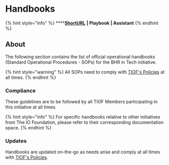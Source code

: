 # Handbooks

{% hint style="info" %}
****[**ShortURL**](https://tiof.click/BiTHB) **| Playbook | Assistant**
{% endhint %}

## About

The following section contains the list of official operational handbooks (Standard Operational Procedures - SOPs) for the BHR in Tech initiative.

{% hint style="warning" %}
All SOPs need to comply with [TIOF's Policies](https://tiof.click/TIOFPolicies) at all times.
{% endhint %}

### Compliance

These guidelines are to be followed by all TIOF Members participating in this initiative at all times.

{% hint style="info" %}
For specific handbooks relative to other initiatives from The IO Foundation, please refer to their corresponding documentation space.
{% endhint %}

### Updates

Handbooks are updated on-the-go as needs arise and comply at all times with [TIOF's Policies](https://tiof.click/TIOFPolicies).
